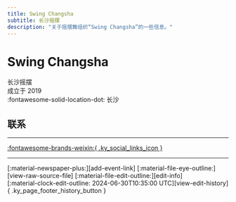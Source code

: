 ```yaml
---
title: Swing Changsha
subtitle: 长沙摇摆
description: "关于摇摆舞组织“Swing Changsha”的一些信息。"
---
```


# Swing Changsha

长沙摇摆  
成立于 2019  
:fontawesome-solid-location-dot: 长沙  


## 联系


---

 [:fontawesome-brands-weixin:{ .ky_social_links_icon }](# "长沙摇摆Swing Changsha")

---

<div class="ky_page_footer" markdown>
<div class="ky_page_footer_trailing" markdown="span">
[:material-newspaper-plus:][add-event-link]
[:material-file-eye-outline:][view-raw-source-file]
[:material-file-edit-outline:][edit-info]
</div>
<div class="ky_page_footer_leading" markdown="span">
[:material-clock-edit-outline: 2024-06-30T10:35:00 UTC][view-edit-history]{ .ky_page_footer_history_button }
</div>
</div>

[add-event-link]: https://github.com/swingdance/events/issues/new?assignees=&labels=add+event&projects=&template=02-add_entity.yml&title=%5Bzh_CN%5D%20Add%20Event%3A%20%3CName%3E&region=zh_CN&province=Hunan&city=Changsha&org_id=swing-chang-sha "添加活动"
[view-raw-source-file]: https://github.com/swingdance/orgs/blob/main/zh_CN/swing-chang-sha.json "查看原始源文件"
[edit-info]: https://github.com/swingdance/orgs/issues/new?assignees=&labels=update+org&projects=&template=03-update_entity.yml&title=%5Bzh_CN%5D%20Update%20Org%3A%20Swing%20Changsha&region=zh_CN&id=swing-chang-sha&name=Swing%20Changsha "编辑信息"

[view-edit-history]: https://github.com/swingdance/orgs/commits/main/zh_CN/swing-chang-sha.json "查看编辑历史"
